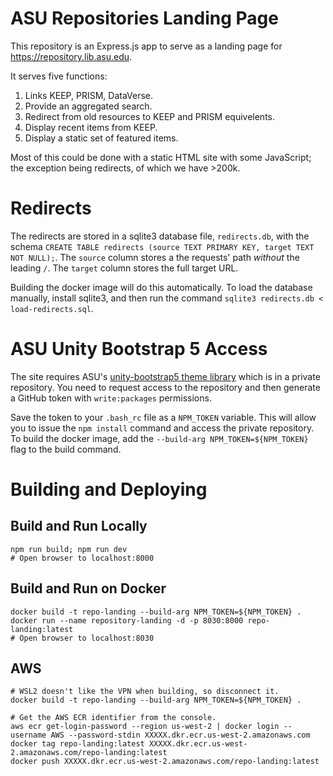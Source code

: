 # ASU Repositories Landing Page

This repository is an Express.js app to serve as a landing page for https://repository.lib.asu.edu.

It serves five functions:

1. Links KEEP, PRISM, DataVerse.
1. Provide an aggregated search.
1. Redirect from old resources to KEEP and PRISM equivelents. 
1. Display recent items from KEEP.
1. Display a static set of featured items.

Most of this could be done with a static HTML site with some JavaScript; the exception being redirects, of which we have >200k.

# Redirects

The redirects are stored in a sqlite3 database file, `redirects.db`, with the schema `CREATE TABLE redirects (source TEXT PRIMARY KEY, target TEXT NOT NULL);`.
The `source` column stores a the requests' path *without* the leading `/`. The `target` column stores the full target URL.

Building the docker image will do this automatically.
To load the database manually, install sqlite3, and then run the command `sqlite3 redirects.db < load-redirects.sql`.

# ASU Unity Bootstrap 5 Access

The site requires ASU's [unity-bootstrap5 theme library](https://unity.web.asu.edu/@asu/unity-bootstrap-theme/index.html?path=/story/get-started-get-started--page) which is in a private repository. You need to request access to the repository and then generate a GitHub token with `write:packages` permissions.

Save the token to your `.bash_rc` file as a `NPM_TOKEN` variable. This will allow you to issue the `npm install` command and access the private repository. To build the docker image, add the `--build-arg NPM_TOKEN=${NPM_TOKEN}` flag to the build command.

# Building and Deploying

## Build and Run Locally

```
npm run build; npm run dev
# Open browser to localhost:8000
```

## Build and Run on Docker

```
docker build -t repo-landing --build-arg NPM_TOKEN=${NPM_TOKEN} .
docker run --name repository-landing -d -p 8030:8000 repo-landing:latest
# Open browser to localhost:8030
```

## AWS
```
# WSL2 doesn't like the VPN when building, so disconnect it.
docker build -t repo-landing --build-arg NPM_TOKEN=${NPM_TOKEN} .

# Get the AWS ECR identifier from the console.
aws ecr get-login-password --region us-west-2 | docker login --username AWS --password-stdin XXXXX.dkr.ecr.us-west-2.amazonaws.com
docker tag repo-landing:latest XXXXX.dkr.ecr.us-west-2.amazonaws.com/repo-landing:latest
docker push XXXXX.dkr.ecr.us-west-2.amazonaws.com/repo-landing:latest
```